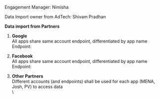Engagement Manager: Nimisha

Data Import owner from AdTech: Shivam Pradhan

**Data import from Partners**

1.  **Google**\
    All apps share same account endpoint, differentiated by app name\
    Endpoint:

2.  **Facebook**\
    All apps share same account endpoint, differentiated by app name\
    Endpoint:

3.  **Other Partners**\
    Different accounts (and endpoints) shall be used for each app (MENA,
    Josh, PV) to access data\
    \
